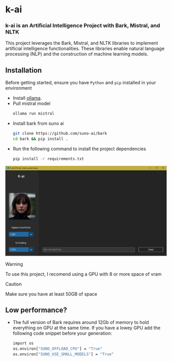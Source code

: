 # k-ai
### k-ai is an Artificial Intelligence Project with Bark, Mistral, and NLTK

This project leverages the Bark, Mistral, and NLTK libraries to implement artificial intelligence functionalities. These libraries enable natural language processing (NLP) and the construction of machine learning models.

## Installation

Before getting started, ensure you have `Python` and `pip` installed in your environment
- Install [ollama]([https://duckduckgo.com](https://ollama.com/download)).
- Pull mistral model 
  ```bash
  ollama run mistral
  ```
- Install bark from suno ai
  ```bash
  git clone https://github.com/suno-ai/bark
  cd bark && pip install . 
  ```
- Run the following command to install the project dependencies
  ```bash
  pip install -r requirements.txt
  ```

![Texto Alternativo](images/example.png)

> [!WARNING]
> To use this project, I recomend using a GPU with 8 or more space of vram

> [!CAUTION]
> Make sure you have at least 50GB of space
## Low performance?
- The full version of Bark requires around 12Gb of memory to hold everything on GPU at the same time. If you have a lowey GPU add the following code snippet before your generation:
  ```bash
  import os
  os.environ["SUNO_OFFLOAD_CPU"] = "True"
  os.environ["SUNO_USE_SMALL_MODELS"] = "True"
  ```
